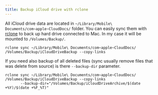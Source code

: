 ```yaml
---
title: Backup iCloud drive with rclone
---
```


All iCloud drive data are located in `~/Library/Mobile\ Documents/com~apple~CloudDocs/` folder. You can easily sync them
with [rclone](https://rclone.org/) to back up hard drive connected to Mac. In my case it will be mounted
to `/Volumes/Backup/`.

```shell
rclone sync ~/Library/Mobile\ Documents/com~apple~CloudDocs/ /Volumes/Backup/iCloudDriveBackup --copy-links
```

If you need also backup of all deleted files (sync usually remove files that was delete from source) is
there `--backup-dir` parameter.

```shell
rclone sync ~/Library/Mobile\ Documents/com~apple~CloudDocs/ /Volumes/Backup/iCloudDriveBackup --copy-links
       --backup-dir="/Volumes/Backup/iCloudDriveArchive/$(date +%Y)/$(date +%F_%T)"
```
